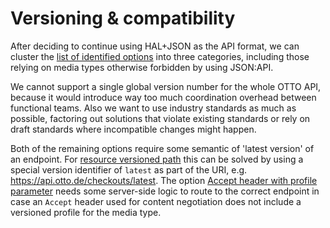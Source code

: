 # Versioning & compatibility

After deciding to continue using HAL+JSON as the API format, we can cluster the [list of identified options](../topics/versioning.md)
into three categories, including those relying on media types otherwise forbidden by using JSON:API.

We cannot support a single global version number for the whole OTTO API, because it would introduce way too much
coordination overhead between functional teams. Also we want to use industry standards as much as possible, factoring
out solutions that violate existing standards or rely on draft standards where incompatible changes might happen.

Both of the remaining options require some semantic of 'latest version' of an endpoint. For
[resource versioned path](../topics/versioning.md#resource-versioned-paths) this can be solved by using a special
version identifier of `latest` as part of the URI, e.g. https://api.otto.de/checkouts/latest. The option
[Accept header with profile parameter](../topics/versioning.md#accept-header-using-standard-media-type-with-profile-parameter)
needs some server-side logic to route to the correct endpoint in case an `Accept` header used for content negotiation
does not include a versioned profile for the media type.
